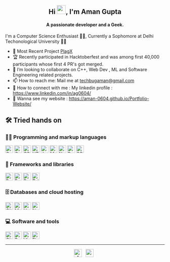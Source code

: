 <h2 align="center">Hi <img src="https://media.giphy.com/media/hvRJCLFzcasrR4ia7z/giphy.gif" width="28">, I'm Aman Gupta</h2>
<h4 align="center">A passionate developer and a Geek.</h4>

I'm a Computer Science Enthusiast  👨‍💻, Currently a Sophomore at Delhi Techonological University 👨‍🎓

- 🔭 Most Recent Project [PlagX](https://github.com/Aman-0604/PlagX)
- 🏆 Recently participated in Hacktoberfest and was among first 40,000 participants whose first 4 PR's got merged.
- 👯 I’m looking to collaborate on C++, Web Dev , ML and Software Engineering related projects.
- 📫 How to reach me: Mail me at techbugaman@gmail.com
- 🧵 How to connect with me : My linkedin profile : https://www.linkedin.com/in/ag0604/
- 🤩 Wanna see my website : https://aman-0604.github.io/Portfolio-Website/

## 🛠️ Tried hands on

### 👨‍💻 Programming and markup languages

<p>
    <img alt="C" src="https://custom-icon-badges.herokuapp.com/badge/C-03599C.svg?logo=c-in-hexagon&logoColor=white" height="24">
    <img alt="C++" src="https://custom-icon-badges.herokuapp.com/badge/C++-9C033A.svg?logo=cpp2&logoColor=white" height="24">
    <img alt="CSS" src="https://img.shields.io/badge/CSS-1572B6.svg?logo=css3&logoColor=white" height="24">
    <img alt="HTML" src="https://img.shields.io/badge/HTML-E34F26.svg?logo=html5&logoColor=white" height="24">
    <img alt="JavaScript" src="https://img.shields.io/badge/JavaScript-F7DF1E.svg?logo=javascript&logoColor=black" height="24">
    <img alt="Markdown" src="https://img.shields.io/badge/Markdown-000000.svg?logo=markdown&logoColor=white" height="24">
    <img alt="Node.js" src="https://img.shields.io/badge/Node.js-43853D.svg?logo=node.js&logoColor=white" height="24">
    <img alt="Python" src="https://img.shields.io/badge/Python-14354C.svg?logo=python&logoColor=white" height="24">
    <img alt="SQL" src="https://custom-icon-badges.herokuapp.com/badge/SQL-025E8C.svg?logo=database&logoColor=white" height="24">
</p>

### 🧰 Frameworks and libraries

<p>
    <img alt="Bootstrap" src="https://img.shields.io/badge/Bootstrap-7952B3.svg?logo=bootstrap&logoColor=white" height="24">
    <img alt="Express.js" src="https://img.shields.io/badge/Express.js-404d59.svg?logo=express&logoColor=white" height="24">
    <img alt="React" src="https://img.shields.io/badge/React-20232a.svg?logo=react&logoColor=%2361DAFB" height="24">
    <img alt="Tailwind CSS" src="https://img.shields.io/badge/Tailwind%20CSS-0B1120?logo=tailwindcss" height="24">
</p>

### 🗄️ Databases and cloud hosting

<p>
    <img alt="GitHub Pages" src="https://img.shields.io/badge/GitHub%20Pages-327FC7.svg?logo=github&logoColor=white" height="24">
    <img alt="MongoDB" src ="https://img.shields.io/badge/MongoDB-4ea94b.svg?logo=mongodb&logoColor=white" height="24">
    <img alt="Heroku" src="https://img.shields.io/badge/Heroku-430098.svg?logo=heroku&logoColor=white" height="24">
    <img alt="Netlify" src="https://img.shields.io/badge/Netlify-010101.svg?logo=netlify&logoColor=white" height="24">
</p>

### 💻 Software and tools

<p>
    <img alt="Git" src="https://img.shields.io/badge/Git-F05033.svg?logo=git&logoColor=white" height="24">
    <img alt="Postman" src="https://img.shields.io/badge/Postman-FF6C37?logo=postman&logoColor=white" height="24">
    <img alt="Visual Studio Code" src="https://img.shields.io/badge/Visual%20Studio%20Code-0078d7.svg?logo=visual-studio-code&logoColor=white" height="24">
    <img alt="Firebase" src="https://img.shields.io/badge/Firebase-FF6C37?logo=firebase" height="24">
</p>

<hr />

<p align="center">
<a href="https://www.linkedin.com/in/ag0604/" target="_blank"><img align="center" src="https://cdn.jsdelivr.net/npm/simple-icons@3.1.0/icons/linkedin.svg" alt="Aman_Gupta" height="25" width="25"/></a>&nbsp;&nbsp;
<a href="https://www.instagram.com/amangupta.2003/" target="_blank"><img align="center" src="https://cdn.jsdelivr.net/npm/simple-icons@3.0.1/icons/instagram.svg" alt="amangupta.2003" height="25" width="25"/></a>&nbsp;&nbsp;
</p>
